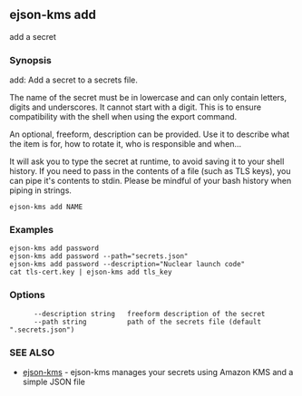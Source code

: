 ## ejson-kms add

add a secret

### Synopsis


add: Add a secret to a secrets file.

The name of the secret must be in lowercase and can only contain letters,
digits and underscores. It cannot start with a digit. This is to ensure
compatibility with the shell when using the export command.

An optional, freeform, description can be provided. Use it to describe what the
item is for, how to rotate it, who is responsible and when...

It will ask you to type the secret at runtime, to avoid saving it to your
shell history. If you need to pass in the contents of a file (such as TLS keys),
you can pipe it's contents to stdin.
Please be mindful of your bash history when piping in strings.

```
ejson-kms add NAME
```

### Examples

```
ejson-kms add password
ejson-kms add password --path="secrets.json"
ejson-kms add password --description="Nuclear launch code"
cat tls-cert.key | ejson-kms add tls_key
```

### Options

```
      --description string   freeform description of the secret
      --path string          path of the secrets file (default ".secrets.json")
```

### SEE ALSO
* [ejson-kms](ejson-kms.md)	 - ejson-kms manages your secrets using Amazon KMS and a simple JSON file

